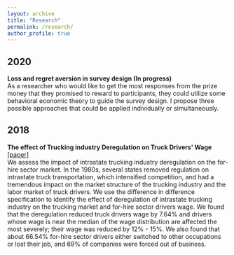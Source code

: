 ```yaml
---
layout: archive
title: "Research"
permalink: /research/
author_profile: true
---
```


## 2020


<b>Loss and regret aversion in survey design (In progress)</b><br> 
As a researcher who would like to get the most responses from the prize money that they promised to reward to participants, they could utilize some behavioral economic theory to guide the survey design. I propose three possible approaches that could be applied individually or simultaneously.
<!-- <b>[Evaluating the Efficiency of Six-DoF Haptic Rendering-Based Virtual Assembly Training](https://ieeexplore.ieee.org/abstract/document/9140419)</b><br>  -->
<!--[[paper](/publications/papers/virtualAssembly.pdf)] [[project page](https://zhengmianlun.github.io/publications/virtualAssembly.html)]<br> -->
<!-- <span style="text-align: justify;"> -->
<!-- <b>Mianlun Zheng</b>, Danyong Zhao, Jernej Barbic. <i>IEEE Transactions on Haptics, accepted for final publication.</i> -->
<!--</span>  -->


## 2018
<b>The effect of Trucking industry Deregulation on Truck Drivers' Wage</b><br> 
[[paper](/files/trucking.pdf)] <br>
We assess the impact of intrastate trucking industry deregulation on the for-hire sector market.  In the 1980s, several states removed regulation on intrastate truck transportation, which intensified competition, and had a tremendous impact on the market structure of the trucking industry and the labor market of truck drivers.  We use the difference in difference specification to identify the effect of deregulation of intrastate trucking industry on the trucking market and for-hire sector drivers wage. We found that the deregulation reduced truck drivers wage by 7.64% and drivers whose wage is near the median of the wage distribution are affected the most severely; their wage was reduced by 12% - 15%. We also found that about 66.54% for-hire sector drivers either switched to other occupations or lost their job, and 69% of companies were forced out of business.



